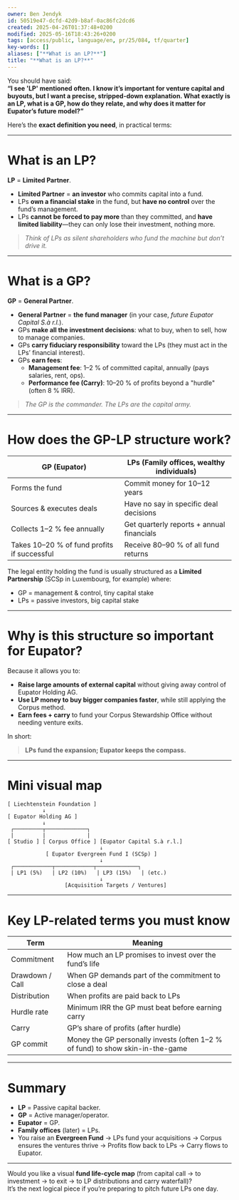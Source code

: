 ```yaml
---
owner: Ben Jendyk
id: 50519e47-dcfd-42d9-b8af-0ac86fc2dcd6
created: 2025-04-26T01:37:48+0200
modified: 2025-05-16T18:43:26+0200
tags: [access/public, language/en, pr/25/084, tf/quarter]
key-words: []
aliases: ["**What is an LP?**"]
title: "**What is an LP?**"
---
```


You should have said:  
**“I see 'LP' mentioned often. I know it’s important for venture capital and buyouts, but I want a precise, stripped-down explanation. What exactly is an LP, what is a GP, how do they relate, and why does it matter for Eupator’s future model?”**

Here’s the **exact definition you need**, in practical terms:

---

# **What is an LP?**

**LP** = **Limited Partner**.

- **Limited Partner** = **an investor** who commits capital into a fund.
- LPs **own a financial stake** in the fund, but **have no control** over the fund’s management.
- LPs **cannot be forced to pay more** than they committed, and **have limited liability**—they can only lose their investment, nothing more.

> *Think of LPs as silent shareholders who fund the machine but don’t drive it.*

---

# **What is a GP?**

**GP** = **General Partner**.

- **General Partner** = **the fund manager** (in your case, *future Eupator Capital S.à r.l.*).
- GPs **make all the investment decisions**: what to buy, when to sell, how to manage companies.
- GPs **carry fiduciary responsibility** toward the LPs (they must act in the LPs’ financial interest).
- GPs **earn fees**:  
   - **Management fee**: 1–2 % of committed capital, annually (pays salaries, rent, ops).  
   - **Performance fee (Carry)**: 10–20 % of profits beyond a "hurdle" (often 8 % IRR).

> *The GP is the commander. The LPs are the capital army.*

---

# **How does the GP-LP structure work?**

| GP (Eupator) | LPs (Family offices, wealthy individuals) |
|--------------|--------------------------------------------|
| Forms the fund | Commit money for 10–12 years |
| Sources & executes deals | Have no say in specific deal decisions |
| Collects 1–2 % fee annually | Get quarterly reports + annual financials |
| Takes 10–20 % of fund profits if successful | Receive 80–90 % of all fund returns |

The legal entity holding the fund is usually structured as a **Limited Partnership** (SCSp in Luxembourg, for example) where:
- GP = management & control, tiny capital stake
- LPs = passive investors, big capital stake

---

# **Why is this structure so important for Eupator?**

Because it allows you to:

- **Raise large amounts of external capital** without giving away control of Eupator Holding AG.  
- **Use LP money to buy bigger companies faster**, while still applying the Corpus method.  
- **Earn fees + carry** to fund your Corpus Stewardship Office without needing venture exits.

In short:  
> **LPs fund the expansion; Eupator keeps the compass.**

---

# **Mini visual map**  

```
[ Liechtenstein Foundation ]
           ↓
[ Eupator Holding AG ]
           ↓
 ┌─────────┬─────────────┐
 |         |             |
[ Studio ] [ Corpus Office ] [Eupator Capital S.à r.l.]
                             ↓
            [ Eupator Evergreen Fund I (SCSp) ]
                             ↓
 ┌────────────┬────────────┬─────────────┐
 | LP1 (5%)   | LP2 (10%)   | LP3 (15%)   | (etc.)
                             ↓
                  [Acquisition Targets / Ventures]
```

---

# **Key LP-related terms you must know**

| Term | Meaning |
|------|---------|
| Commitment | How much an LP promises to invest over the fund’s life |
| Drawdown / Call | When GP demands part of the commitment to close a deal |
| Distribution | When profits are paid back to LPs |
| Hurdle rate | Minimum IRR the GP must beat before earning carry |
| Carry | GP’s share of profits (after hurdle) |
| GP commit | Money the GP personally invests (often 1–2 % of fund) to show skin-in-the-game |

---

# **Summary**  
- **LP** = Passive capital backer.  
- **GP** = Active manager/operator.  
- **Eupator** = GP.  
- **Family offices** (later) = LPs.  
- You raise an **Evergreen Fund** → LPs fund your acquisitions → Corpus ensures the ventures thrive → Profits flow back to LPs → Carry flows to Eupator.

---

Would you like a visual **fund life-cycle map** (from capital call → to investment → to exit → to LP distributions and carry waterfall)?  
It’s the next logical piece if you’re preparing to pitch future LPs one day.